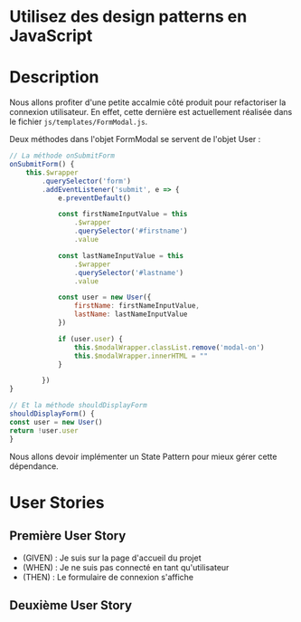 # Utilisez des design patterns en JavaScript

# Description

Nous allons profiter d'une petite accalmie côté produit pour refactoriser la connexion utilisateur. En effet, cette dernière est actuellement réalisée dans le fichier `js/templates/FormModal.js`.

Deux méthodes dans l'objet FormModal se servent de l'objet User :

```js
// La méthode onSubmitForm
onSubmitForm() {
    this.$wrapper
        .querySelector('form')
        .addEventListener('submit', e => {
            e.preventDefault()

            const firstNameInputValue = this
                .$wrapper
                .querySelector('#firstname')
                .value

            const lastNameInputValue = this
                .$wrapper
                .querySelector('#lastname')
                .value

            const user = new User({
                firstName: firstNameInputValue,
                lastName: lastNameInputValue
            })

            if (user.user) {
                this.$modalWrapper.classList.remove('modal-on')
                this.$modalWrapper.innerHTML = ""
            }

        })
}

// Et la méthode shouldDisplayForm
shouldDisplayForm() {
const user = new User()
return !user.user
}
```

Nous allons devoir implémenter un State Pattern pour mieux gérer cette dépendance.

# User Stories
## Première User Story

- (GIVEN) : Je suis sur la page d'accueil du projet
- (WHEN) : Je ne suis pas connecté en tant qu'utilisateur
- (THEN) : Le formulaire de connexion s'affiche

## Deuxième User Story



